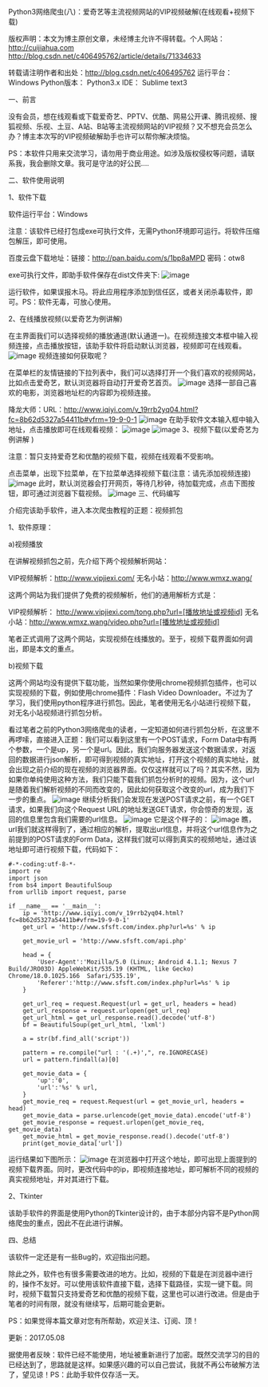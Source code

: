 
Python3网络爬虫(八)：爱奇艺等主流视频网站的VIP视频破解(在线观看+视频下载)


版权声明：本文为博主原创文章，未经博主允许不得转载。个人网站：http://cuijiahua.com http://blog.csdn.net/c406495762/article/details/71334633

转载请注明作者和出处：http://blog.csdn.net/c406495762
运行平台： Windows
Python版本： Python3.x
IDE： Sublime text3

一、前言

   没有会员，想在线观看或下载爱奇艺、PPTV、优酷、网易公开课、腾讯视频、搜狐视频、乐视、土豆、A站、B站等主流视频网站的VIP视频？又不想充会员怎么办？博主本次写的VIP视频破解助手也许可以帮你解决烦恼。

PS：本软件只用来交流学习，请勿用于商业用途。如涉及版权侵权等问题，请联系我，我会删除文章。我可是守法的好公民….

二、软件使用说明

1、软件下载

   软件运行平台：Windows

   注意：该软件已经打包成exe可执行文件，无需Python环境即可运行。将软件压缩包解压，即可使用。

   百度云盘下载地址：链接：http://pan.baidu.com/s/1bp8aMPD 密码：otw8

exe可执行文件，即助手软件保存在dist文件夹下:
![image](https://github.com/winter-bear/python-study/blob/master/Python3%E7%BD%91%E7%BB%9C%E7%88%AC%E8%99%AB%E5%85%A5%E9%97%A8(Jack%20Cui)/screenshot/8-1.png)

   运行软件，如果误报木马。将此应用程序添加到信任区，或者关闭杀毒软件，即可。PS：软件无毒，可放心使用。

2、在线播放视频(以爱奇艺为例讲解)

   在主界面我们可以选择视频的播放通道(默认通道一)。在视频连接文本框中输入视频连接，点击播放按钮，该助手软件将启动默认浏览器，视频即可在线观看。
![image](https://github.com/winter-bear/python-study/blob/master/Python3%E7%BD%91%E7%BB%9C%E7%88%AC%E8%99%AB%E5%85%A5%E9%97%A8(Jack%20Cui)/screenshot/8-2.png)
   视频连接如何获取呢？

   在菜单栏的友情链接的下拉列表中，我们可以选择打开一个我们喜欢的视频网站，比如点击爱奇艺，默认浏览器将自动打开爱奇艺首页。
![image](https://github.com/winter-bear/python-study/blob/master/Python3%E7%BD%91%E7%BB%9C%E7%88%AC%E8%99%AB%E5%85%A5%E9%97%A8(Jack%20Cui)/screenshot/8-3.png)
   选择一部自己喜欢的电影，浏览器地址栏的内容即为视频连接。

   降龙大师：URL：http://www.iqiyi.com/v_19rrb2yq04.html?fc=8b62d5327a54411b#vfrm=19-9-0-1
![image](https://github.com/winter-bear/python-study/blob/master/Python3%E7%BD%91%E7%BB%9C%E7%88%AC%E8%99%AB%E5%85%A5%E9%97%A8(Jack%20Cui)/screenshot/8-4.png)
   在助手软件文本输入框中输入地址，点击播放即可在线观看视频：
![image](https://github.com/winter-bear/python-study/blob/master/Python3%E7%BD%91%E7%BB%9C%E7%88%AC%E8%99%AB%E5%85%A5%E9%97%A8(Jack%20Cui)/screenshot/8-5.png)
![image](https://github.com/winter-bear/python-study/blob/master/Python3%E7%BD%91%E7%BB%9C%E7%88%AC%E8%99%AB%E5%85%A5%E9%97%A8(Jack%20Cui)/screenshot/8-6.png)
3、视频下载(以爱奇艺为例讲解 )

注意：暂只支持爱奇艺和优酷的视频下载，视频在线观看不受影响。

   点击菜单，出现下拉菜单，在下拉菜单选择视频下载(注意：请先添加视频连接)
![image](https://github.com/winter-bear/python-study/blob/master/Python3%E7%BD%91%E7%BB%9C%E7%88%AC%E8%99%AB%E5%85%A5%E9%97%A8(Jack%20Cui)/screenshot/8-7.png)
   此时，默认浏览器会打开网页，等待几秒钟，待加载完成，点击下图按钮，即可通过浏览器下载视频。
![image](https://github.com/winter-bear/python-study/blob/master/Python3%E7%BD%91%E7%BB%9C%E7%88%AC%E8%99%AB%E5%85%A5%E9%97%A8(Jack%20Cui)/screenshot/8-8.png)
三、代码编写

   介绍完该助手软件，进入本次爬虫教程的正题：视频抓包

1、软件原理：

 a)视频播放

   在讲解视频抓包之前，先介绍下两个视频解析网站：

   VIP视频解析：http://www.vipjiexi.com/
   无名小站：http://www.wmxz.wang/

   这两个网站为我们提供了免费的视频解析，他们的通用解析方式是：

   VIP视频解析： http://www.vipjiexi.com/tong.php?url=[播放地址或视频id]
   无名小站：http://www.wmxz.wang/video.php?url=[播放地址或视频id]

   笔者正式调用了这两个网站，实现视频在线播放的。至于，视频下载界面如何调出，即是本文的重点。

 b)视频下载

   这两个网站均没有提供下载功能，当然如果你使用chrome视频抓包插件，也可以实现视频的下载，例如使用chrome插件：Flash Video Downloader。不过为了学习，我们使用python程序进行抓包。因此，笔者使用无名小站进行视频下载，对无名小站视频进行抓包分析。

   看过笔者之前的Python3网络爬虫的读者，一定知道如何进行抓包分析，在这里不再啰嗦，直接进入正题：我们可以看到这里有一个POST请求，Form Data中有两个参数，一个是up，另一个是url。因此，我们向服务器发送这个数据请求，对返回的数据进行json解析，即可得到视频的真实地址，打开这个视频的真实地址，就会出现之前介绍的现在视频的浏览器界面。仅仅这样就可以了吗？其实不然，因为如果你单纯使用这种方法，我们只能下载我们抓包分析时的视频。因为，这个url是随着我们解析视频的不同而改变的，因此如何获取这个改变的url，成为我们下一步的重点。
![image](https://github.com/winter-bear/python-study/blob/master/Python3%E7%BD%91%E7%BB%9C%E7%88%AC%E8%99%AB%E5%85%A5%E9%97%A8(Jack%20Cui)/screenshot/8-9.png)
   继续分析我们会发现在发送POST请求之前，有一个GET请求，如果我们向这个Request URL的地址发送GET请求，你会惊奇的发现，返回的信息里包含我们需要的url信息。
![image](https://github.com/winter-bear/python-study/blob/master/Python3%E7%BD%91%E7%BB%9C%E7%88%AC%E8%99%AB%E5%85%A5%E9%97%A8(Jack%20Cui)/screenshot/8-10.png)
   它是这个样子的：
![image](https://github.com/winter-bear/python-study/blob/master/Python3%E7%BD%91%E7%BB%9C%E7%88%AC%E8%99%AB%E5%85%A5%E9%97%A8(Jack%20Cui)/screenshot/8-11.png)
   瞧，url我们就这样得到了，通过相应的解析，提取出url信息，并将这个url信息作为之前提到的POST请求的Form Data，这样我们就可以得到真实的视频地址，通过该地址即可进行视频下载，代码如下：

    #-*-coding:utf-8-*-
    import re
    import json
    from bs4 import BeautifulSoup
    from urllib import request, parse

    if __name__ == '__main__':
        ip = 'http://www.iqiyi.com/v_19rrb2yq04.html?fc=8b62d5327a54411b#vfrm=19-9-0-1'
        get_url = 'http://www.sfsft.com/index.php?url=%s' % ip

        get_movie_url = 'http://www.sfsft.com/api.php'

        head = {
            'User-Agent':'Mozilla/5.0 (Linux; Android 4.1.1; Nexus 7 Build/JRO03D) AppleWebKit/535.19 (KHTML, like Gecko) Chrome/18.0.1025.166  Safari/535.19',
            'Referer':'http://www.sfsft.com/index.php?url=%s' % ip
        }

        get_url_req = request.Request(url = get_url, headers = head)
        get_url_response = request.urlopen(get_url_req)
        get_url_html = get_url_response.read().decode('utf-8')
        bf = BeautifulSoup(get_url_html, 'lxml')

        a = str(bf.find_all('script'))

        pattern = re.compile("url : '(.+)',", re.IGNORECASE)
        url = pattern.findall(a)[0]

        get_movie_data = {
            'up':'0',
            'url':'%s' % url,
        }
        get_movie_req = request.Request(url = get_movie_url, headers = head)
        get_movie_data = parse.urlencode(get_movie_data).encode('utf-8')
        get_movie_response = request.urlopen(get_movie_req, get_movie_data)
        get_movie_html = get_movie_response.read().decode('utf-8')
        print(get_movie_data['url'])

   运行结果如下图所示：
![image](https://github.com/winter-bear/python-study/blob/master/Python3%E7%BD%91%E7%BB%9C%E7%88%AC%E8%99%AB%E5%85%A5%E9%97%A8(Jack%20Cui)/screenshot/8-12.png)
   在浏览器中打开这个地址，即可出现上面提到的视频下载界面。同时，更改代码中的ip，即视频连接地址，即可解析不同的视频的真实视频地址，并对其进行下载。

2、Tkinter

   该助手软件的界面是使用Python的Tkinter设计的，由于本部分内容不是Python网络爬虫的重点，因此不在此进行讲解。

四、总结

   该软件一定还是有一些Bug的，欢迎指出问题。

   除此之外，软件也有很多需要改进的地方。比如，视频的下载是在浏览器中进行的，操作不友好。可以使用该软件直接下载，选择下载路径，实现一键下载。同时，视频下载暂只支持爱奇艺和优酷的视频下载，这里也可以进行改进。但是由于笔者的时间有限，就没有继续写，后期可能会更新。

   PS：如果觉得本篇文章对您有所帮助，欢迎关注、订阅、顶！

更新：2017.05.08

据使用者反映：软件已经不能使用，地址被重新进行了加密。既然交流学习的目的已经达到了，思路就是这样。如果感兴趣的可以自己尝试，我就不再公布破解方法了，望见谅！PS：此助手软件仅存活一天。